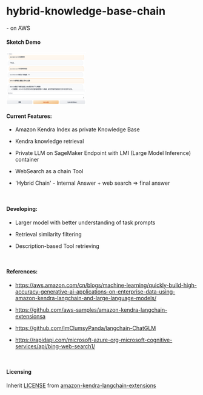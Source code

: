 # hybrid-knowledge-base-chain

 \- on AWS
 
#### Sketch Demo
<img src="demo.png" alt="image-22134105067" style="zoom:35%;" width = "600" height = "400" align="middle" />

</br>

#### Current Features:
- Amazon Kendra Index as private Knowledge Base

- Kendra knowledge retrieval

- Private LLM on SageMaker Endpoint with LMI (Large Model Inference) container

- WebSearch as a chain Tool

- 'Hybrid Chain' - Internal Answer + web search => final answer

</br>

#### Developing:
- Larger model with better understanding of task prompts

- Retrieval similarity filtering

- Description-based Tool retrieving

</br>

#### References:
- https://aws.amazon.com/cn/blogs/machine-learning/quickly-build-high-accuracy-generative-ai-applications-on-enterprise-data-using-amazon-kendra-langchain-and-large-language-models/

- https://github.com/aws-samples/amazon-kendra-langchain-extensionsa

- https://github.com/imClumsyPanda/langchain-ChatGLM

- https://rapidapi.com/microsoft-azure-org-microsoft-cognitive-services/api/bing-web-search1/

</br>

#### Licensing

Inherit [LICENSE](LICENSE) from [amazon-kendra-langchain-extensions](https://github.com/aws-samples/amazon-kendra-langchain-extensions)
